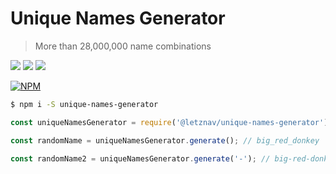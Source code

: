 # Unique Names Generator

> More than 28,000,000 name combinations

[![](https://img.shields.io/npm/v/unique-names-generator.svg)](https://npmjs.org/package/unique-names-generator)
[![](https://img.shields.io/npm/l/unique-names-generator.svg)](https://github.com/andreasonny83/unique-names-generator/blob/master/LICENSE)
[![](https://img.shields.io/npm/dt/unique-names-generator.svg)](https://npmjs.org/package/unique-names-generator)

[![NPM](https://nodei.co/npm/unique-names-generator.png)](https://npmjs.org/package/unique-names-generator)

```sh
$ npm i -S unique-names-generator
```

```js
const uniqueNamesGenerator = require('@letznav/unique-names-generator');

const randomName = uniqueNamesGenerator.generate(); // big_red_donkey

const randomName2 = uniqueNamesGenerator.generate('-'); // big-red-donkey
```
